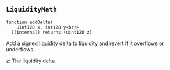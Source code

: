 
## `LiquidityMath`





 ```solidity 
 function addDelta(
     uint128 x, int128 y<br/>
   )(internal) returns (uint128 z)
 ``` 

Add a signed liquidity delta to liquidity and revert if it overflows or underflows




z: The liquidity delta


